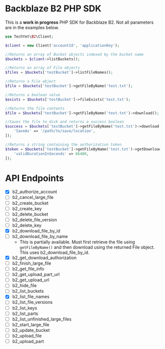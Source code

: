 # Backblaze B2 PHP SDK
This is a **work in progress** PHP SDK for Backblaze B2. Not all parameters are in the examples below.

```php
use TechYet\B2\Client;

$client = new Client('accountId', 'applicationKey');

//Returns an array of Bucket objects indexed by the bucket name
$buckets = $client->listBuckets();

//Returns an array of File objects
$files = $buckets['testBucket']->listFileNames();

//Returns a File object
$file = $buckets['testBucket']->getFileByName('test.txt');

//Returns a boolean value
$exists = $buckets['testBucket']->fileExists('test.txt');

//Returns the file contents
$file = $buckets['testBucket']->getFileByName('test.txt')->download();

//Saves the file to disk and returns a success boolean
$success = $buckets['testBucket']->getFileByName('test.txt')->download([
    'SaveAs' => '/path/to/save/location',
]);

//Returns a string containing the authorization token
$token = $buckets['testBucket']->getFileByName('test.txt')->getDownloadAuthorization([
    'validDurationInSeconds' => 86400,
]);
```

# API Endpoints
- [x] b2_authorize_account
- [ ] b2_cancel_large_file
- [ ] b2_create_bucket
- [ ] b2_create_key
- [ ] b2_delete_bucket
- [ ] b2_delete_file_version
- [ ] b2_delete_key
- [x] b2_download_file_by_id
- [ ] b2_download_file_by_name
    - This is partially available. Must first retrieve the file using `getFileByName()` 
    and then download using the returned File object. This uses b2_download_file_by_id.
- [x] b2_get_download_authorization
- [ ] b2_finish_large_file
- [ ] b2_get_file_info
- [ ] b2_get_upload_part_url
- [ ] b2_get_upload_url
- [ ] b2_hide_file
- [ ] b2_list_buckets
- [x] b2_list_file_names
- [ ] b2_list_file_versions
- [ ] b2_list_keys
- [ ] b2_list_parts
- [ ] b2_list_unfinished_large_files
- [ ] b2_start_large_file
- [ ] b2_update_bucket
- [ ] b2_upload_file
- [ ] b2_upload_part
